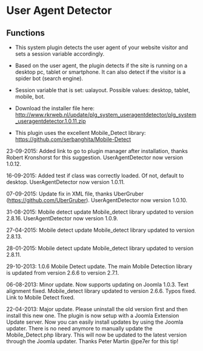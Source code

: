 User Agent Detector
====================================

Functions
---------

* This system plugin detects the user agent of your website visitor and sets a session variable accordingly.

* Based on the user agent, the plugin detects if the site is running on a desktop pc, tablet or smartphone. It can also detect if the visitor is a spider bot (search engine).

* Session variable that is set: ualayout. Possible values: desktop, tablet, mobile, bot.

* Download the installer file here: http://www.rkrweb.nl/update/plg_system_useragentdetector/plg_system_useragentdetector.1.0.11.zip

* This plugin uses the excellent Mobile_Detect library: https://github.com/serbanghita/Mobile-Detect

23-09-2015: Added link to go to plugin manager after installation, thanks Robert Kronshorst for this suggestion.
UserAgentDetector now version 1.0.12.

16-09-2015: Added test if class was correctly loaded. Of not, default to desktop.
UserAgentDetector now version 1.0.11.

07-09-2015: Update fix in XML file, thanks UberGruber (https://github.com/UberGruber).
UserAgentDetector now version 1.0.10.

31-08-2015: Mobile detect update
Mobile_detect library updated to version 2.8.16.
UserAgentDetector now version 1.0.9.

27-04-2015: Mobile detect update
Mobile_detect library updated to version 2.8.13.

28-01-2015: Mobile detect update
Mobile_detect library updated to version 2.8.11.

29-10-2013: 1.0.6 Mobile Detect update.
The main Mobile Detection library is updated from version 2.6.6 to version 2.7.1.

06-08-2013: Minor update.
Now supports updating on Joomla 1.0.3. Text alignment fixed.
Mobile_detect library updated to version 2.6.6.
Typos fixed.
Link to Mobile Detect fixed.

22-04-2013: Major update.
Please uninstall the old version first and then install this new one. The plugin is now setup with a Joomla Extension Update server.
Now you can easily install updates by using the Joomla updater. There is no need anymore to manually update the Mobile_Detect.php library. This will now be updated to the latest version through the Joomla updater. Thanks Peter Martin @pe7er for this tip!